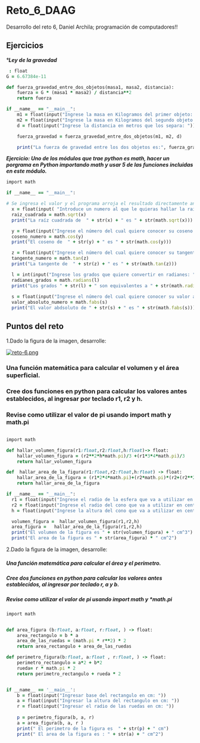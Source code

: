 # Reto_6_DAAG
Desarrollo del reto 6, Daniel Archila; programación de computadores!!



## Ejercicios 
 ***°Ley de la gravedad***
 
```ruby
 : float 
G = 6.67384e-11

def fuerza_gravedad_entre_dos_objetos(masa1, masa2, distancia):
    fuerza = G * (masa1 * masa2) / distancia**2
    return fuerza

if __name__ == "__main__":
    m1 = float(input("Ingrese la masa en Kilogramos del primer objeto: "))
    m2 = float(input("Ingrese la masa en Kilogramos del segundo objeto: "))
    d = float(input("Ingrese la distancia en metros que los separa: "))

    fuerza_gravedad = fuerza_gravedad_entre_dos_objetos(m1, m2, d)

    print("La fuerza de gravedad entre los dos objetos es:", fuerza_gravedad, "Newtons")
```
    
***Ejercicio: Uno de los módulos que trae python es math, hacer un porgrama en Python importando math y usar 5 de las funciones incluidas en este módulo.***


```ruby
import math

if __name__ == "__main__":

# Se ingresa el valor y el programa arroja el resultado directamente antes de agregar siguiente valor 
  x = float(input( "Introduce un numero al que le quieras hallar la raiz cuadrada: "))
  raiz_cuadrada = math.sqrt(x)
  print("La raíz cuadrada de  " + str(x) + " es " + str(math.sqrt(x)))

  y = float(input("Ingrese el número del cual quiere conocer su coseno: "))
  coseno_numero = math.cos(y)
  print("El coseno de  " + str(y) + " es " + str(math.cos(y)))

  z = float(input("Ingrese el número del cual quiere conocer su tangente: ") )
  tangente_numero = math.tan(z)
  print("La tangente de  " + str(z) + " es " + str(math.tan(z)))

  l = int(input("Ingrese los grados que quiere convertir en radianes: "))
  radianes_grados = math.radians(l)
  print("Los grados " + str(l) + " son equivalentes a " + str(math.radians(l)) + " radianes")
  
  s = float(input("Ingrese el número del cual quiere conocer su valor absoluto: "))
  valor_absoluto_numero = math.fabs(s)
  print("El valor abdsoluto de " + str(s) + " es " + str(math.fabs(s)))
```


## Puntos del reto

1.Dado la figura de la imagen, desarrolle: 

[![reto-6.png](https://i.postimg.cc/4NL4z2dd/reto-6.png)](https://postimg.cc/cr3NWmfy)


### Una función matemática para calcular el volumen y el área superficial.

### Cree dos funciones en python para calcular los valores antes establecidos, al ingresar por teclado r1, r2 y h.

### Revise como utilizar el valor de pi usando import math y math.pi 


```ruby

import math

def hallar_volumen_figura(r1:float,r2:float,h:float)-> float:
    hallar_volumen_figura = (r2**2*h*math.pi)/3 +(r1*3*4*math.pi)/3
    return hallar_volumen_figura 

def  hallar_area_de_la_figura(r1:float,r2:float,h:float) -> float:
    hallar_area_de_la_figura = (r1*2*4*math.pi)+(r2*math.pi)*(r2+(r2**2+h**2)**(1/2))
    return hallar_area_de_la_figura

if __name__ == "__main__":
  r1 = float(input("Ingrese el radio de la esfera que va a utilizar en centimetros: "))
  r2 = float(input("Ingrese el radio del cono que va a utilizar en centimetros: "))
  h = float(input("Ingrese la altura del cono que va a utilizar en centimetros: "))

  volumen_figura =  hallar_volumen_figura(r1,r2,h)
  area_figura =   hallar_area_de_la_figura(r1,r2,h) 
  print("El volumen de la figura es " + str(volumen_figura) + " cm^3") 
  print("El area de la figura es " + str(area_figura) * " cm^2")
  ```
  
2.Dado la figura de la imagen, desarrolle:


##### Una función matemática para calcular el área y el perimetro.
##### Cree dos funciones en python para calcular los valores antes establecidos, al ingresar por teclado r, a y b.
##### Revise como utilizar el valor de pi usando import math y *math.pi


```ruby
import math


def area_figura (b:float, a:float, r:float, ) -> float:
    area_rectangulo = b * a
    area_de_las_ruedas = (math.pi * r**2) * 2
    return area_rectangulo + area_de_las_ruedas

def perimetro_figura(b:float, a:float , r:float, ) -> float:
    perimetro_rectangulo = a*2 + b*2
    rueda= r * math.pi * 2
    return perimetro_rectangulo + rueda * 2  


if __name__ == '__main__':
    b = float(input("Ingresar base del rectangulo en cm: "))
    a = float(input("Ingresar la altura del rectangulo en cm: "))
    r = float(input("Ingresar el radio de las ruedas en cm: "))
   
    p = perimetro_figura(b, a, r)
    a = area_figura(b, a, r )
    print(" El perimetro de la figura es  " + str(p) + " cm")
    print(" El area de la figura es : " + str(a) + " cm^2")
 ```

  


